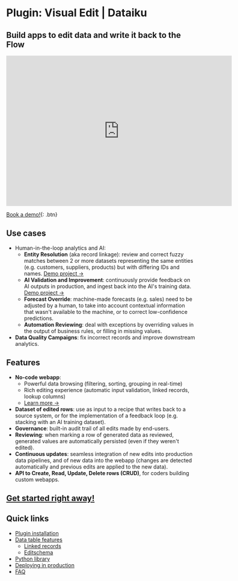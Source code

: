 # Plugin: Visual Edit | Dataiku

## Build apps to edit data and write it back to the Flow

<iframe src="https://www.loom.com/embed/7b79e45e755544f8baf1ff3ed1bf60ee" frameborder="0" webkitallowfullscreen="" mozallowfullscreen="" allowfullscreen="" style="height: 400px; width: 600px"></iframe>

[Book a demo!](https://calendar.google.com/calendar/u/0/appointments/schedules/AcZssZ1cgQ-IQ2k2eJMm6mUrZxabQgtPSSwaZ9TgNcHcnaUDvrqfweAkf-B7xzZbTSNyYeSRc2smgLbp){: .btn}

## Use cases

* Human-in-the-loop analytics and AI:
  * **Entity Resolution** (aka record linkage): review and correct fuzzy matches between 2 or more datasets representing the same entities (e.g. customers, suppliers, products) but with differing IDs and names. [Demo project →](sample-project-company-resolution)
  * **AI Validation and Improvement**: continuously provide feedback on AI outputs in production, and ingest back into the AI's training data. [Demo project →](sample-project-ai-feedback-app)
  * **Forecast Override**: machine-made forecasts (e.g. sales) need to be adjusted by a human, to take into account contextual information that wasn't available to the machine, or to correct low-confidence predictions.
  * **Automation Reviewing**: deal with exceptions by overriding values in the output of business rules, or filling in missing values.
* **Data Quality Campaigns**: fix incorrect records and improve downstream analytics.

## Features

* **No-code webapp**:
  * Powerful data browsing (filtering, sorting, grouping in real-time)
  * Rich editing experience (automatic input validation, linked records, lookup columns)
  * [Learn more →](data-table-features)
* **Dataset of edited rows**: use as input to a recipe that writes back to a source system, or for the implementation of a feedback loop (e.g. stacking with an AI training dataset).
* **Governance**: built-in audit trail of all edits made by end-users.
* **Reviewing**: when marking a row of generated data as reviewed, generated values are automatically persisted (even if they weren't edited).
* **Continuous updates**: seamless integration of new edits into production data pipelines, and of new data into the webapp (changes are detected automatically and previous edits are applied to the new data).
* **API to Create, Read, Update, Delete rows (CRUD)**, for coders building custom webapps.

## [Get started right away!](get-started)

## Quick links
* [Plugin installation](install-plugin)
* [Data table features](data-table-features)
  * [Linked records](linked-records)
  * [Editschema](editschema)
* [Python library](get-started-crud-python-api)
* [Deploying in production](deploy)
* [FAQ](faq)
